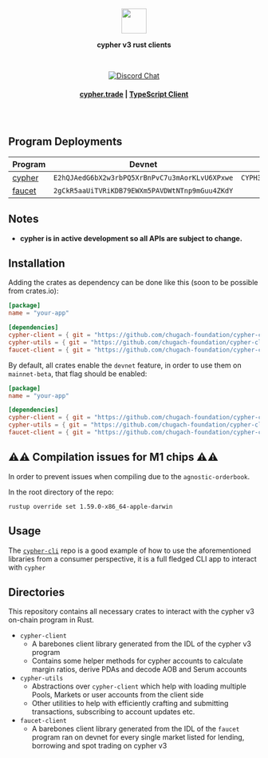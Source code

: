 <div align="center">
  </br>
  <p>
    <img height="50" src="https://cypher.trade/svgs/logo.svg" />
  </p>
  <p>
    <strong>cypher v3 rust clients</strong>
  </p>
  </br>
  <p>
    <a href="https://discord.gg/jr9Mu4Uz25"><img alt="Discord Chat" src="https://img.shields.io/discord/880917405356945449?color=blue&style=flat-square" /></a>
  </p>
  <h4>
    <a href="https://cypher.trade/">cypher.trade</a>
    <span> | </span>
    <a href="https://github.com/chugach-foundation/cypher-client-ts-v3">TypeScript Client</a>
  </h4>
  </br>
</div>

#

## Program Deployments

| Program | Devnet | Mainnet Beta |
| --------|--------|------------- |
| [cypher](/cypher-client)     | `E2hQJAedG6bX2w3rbPQ5XrBnPvC7u3mAorKLvU6XPxwe` | `CYPH3o83JX6jY6NkbproSpdmQ5VWJtxjfJ5P8veyYVu3` |
| [faucet](/faucet-client)     | `2gCkR5aaUiTVRiKDB79EWXm5PAVDWtNTnp9mGuu4ZKdY` |  |

## Notes

* **cypher is in active development so all APIs are subject to change.**

## Installation

Adding the crates as dependency can be done like this (soon to be possible from crates.io):

```toml
[package]
name = "your-app"

[dependencies]
cypher-client = { git = "https://github.com/chugach-foundation/cypher-client-v3" }
cypher-utils = { git = "https://github.com/chugach-foundation/cypher-client-v3" }
faucet-client = { git = "https://github.com/chugach-foundation/cypher-client-v3" }
```

By default, all crates enable the `devnet` feature, in order to use them on `mainnet-beta`, that flag should be enabled:

```toml
[package]
name = "your-app"

[dependencies]
cypher-client = { git = "https://github.com/chugach-foundation/cypher-client-v3", features = [ "mainnet-beta" ] }
cypher-utils = { git = "https://github.com/chugach-foundation/cypher-client-v3", features = [ "mainnet-beta" ] }
faucet-client = { git = "https://github.com/chugach-foundation/cypher-client-v3", features = [ "mainnet-beta" ] }
```

## ⚠️⚠️ Compilation issues for M1 chips ⚠️⚠️

In order to prevent issues when compiling due to the `agnostic-orderbook`.

In the root directory of the repo:

`rustup override set 1.59.0-x86_64-apple-darwin`

## Usage

The [`cypher-cli`](https://github.com/chugach-foundation/cypher-cli-v3) repo is a good example of how to use the aforementioned libraries from a consumer perspective, it is a full fledged CLI app to interact with `cypher`

## Directories

This repository contains all necessary crates to interact with the cypher v3 on-chain program in Rust.

- `cypher-client`
  - A barebones client library generated from the IDL of the cypher v3 program
  - Contains some helper methods for cypher accounts to calculate margin ratios, derive PDAs and decode AOB and Serum accounts
- `cypher-utils`
  - Abstractions over `cypher-client` which help with loading multiple Pools, Markets or user accounts from the client side
  - Other utilities to help with efficiently crafting and submitting transactions, subscribing to account updates etc.
- `faucet-client`
  - A barebones client library generated from the IDL of the `faucet` program ran on devnet for every single market listed for lending, borrowing and spot trading on cypher v3